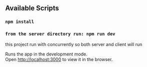 ## Available Scripts

### `npm install`

### `from the server directory run: npm run dev`

this project run with concurrently so both server and client will run
<br />

Runs the app in the development mode.<br />
Open [http://localhost:3000](http://localhost:3000) to view it in the browser.
